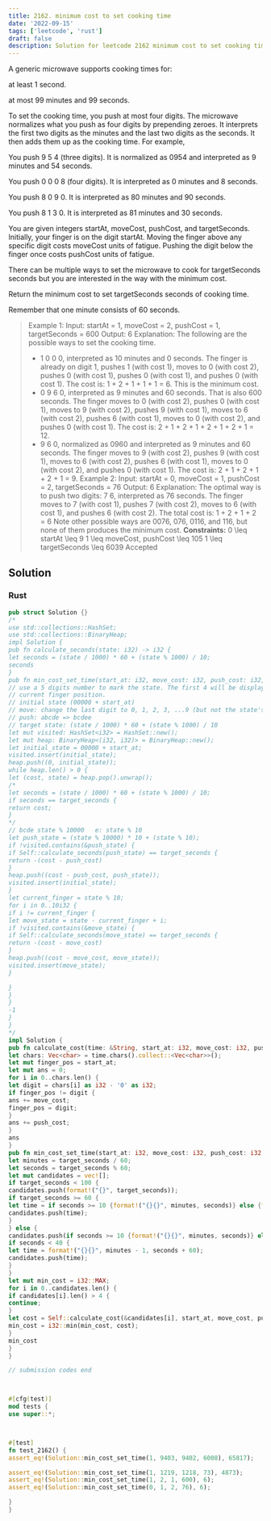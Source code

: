 ```yaml
---
title: 2162. minimum cost to set cooking time
date: '2022-09-15'
tags: ['leetcode', 'rust']
draft: false
description: Solution for leetcode 2162 minimum cost to set cooking time
---
```



A generic microwave supports cooking times for:



at least 1 second.

at most 99 minutes and 99 seconds.

To set the cooking time, you push at most four digits. The microwave normalizes what you push as four digits by prepending zeroes. It interprets the first two digits as the minutes and the last two digits as the seconds. It then adds them up as the cooking time. For example,



You push 9 5 4 (three digits). It is normalized as 0954 and interpreted as 9 minutes and 54 seconds.

You push 0 0 0 8 (four digits). It is interpreted as 0 minutes and 8 seconds.

You push 8 0 9 0. It is interpreted as 80 minutes and 90 seconds.

You push 8 1 3 0. It is interpreted as 81 minutes and 30 seconds.

You are given integers startAt, moveCost, pushCost, and targetSeconds. Initially, your finger is on the digit startAt. Moving the finger above any specific digit costs moveCost units of fatigue. Pushing the digit below the finger once costs pushCost units of fatigue.



There can be multiple ways to set the microwave to cook for targetSeconds seconds but you are interested in the way with the minimum cost.



Return the minimum cost to set targetSeconds seconds of cooking time.



Remember that one minute consists of 60 seconds.







> Example 1:
> Input: startAt <TeX>=</TeX> 1, moveCost <TeX>=</TeX> 2, pushCost <TeX>=</TeX> 1, targetSeconds <TeX>=</TeX> 600
> Output: 6
> Explanation: The following are the possible ways to set the cooking time.
> - 1 0 0 0, interpreted as 10 minutes and 0 seconds.
>   The finger is already on digit 1, pushes 1 (with cost 1), moves to 0 (with cost 2), pushes 0 (with cost 1), pushes 0 (with cost 1), and pushes 0 (with cost 1).
>   The cost is: 1 + 2 + 1 + 1 + 1 <TeX>=</TeX> 6. This is the minimum cost.
> - 0 9 6 0, interpreted as 9 minutes and 60 seconds. That is also 600 seconds.
>   The finger moves to 0 (with cost 2), pushes 0 (with cost 1), moves to 9 (with cost 2), pushes 9 (with cost 1), moves to 6 (with cost 2), pushes 6 (with cost 1), moves to 0 (with cost 2), and pushes 0 (with cost 1).
>   The cost is: 2 + 1 + 2 + 1 + 2 + 1 + 2 + 1 <TeX>=</TeX> 12.
> - 9 6 0, normalized as 0960 and interpreted as 9 minutes and 60 seconds.
>   The finger moves to 9 (with cost 2), pushes 9 (with cost 1), moves to 6 (with cost 2), pushes 6 (with cost 1), moves to 0 (with cost 2), and pushes 0 (with cost 1).
>   The cost is: 2 + 1 + 2 + 1 + 2 + 1 <TeX>=</TeX> 9.
> Example 2:
> Input: startAt <TeX>=</TeX> 0, moveCost <TeX>=</TeX> 1, pushCost <TeX>=</TeX> 2, targetSeconds <TeX>=</TeX> 76
> Output: 6
> Explanation: The optimal way is to push two digits: 7 6, interpreted as 76 seconds.
> The finger moves to 7 (with cost 1), pushes 7 (with cost 2), moves to 6 (with cost 1), and pushes 6 (with cost 2). The total cost is: 1 + 2 + 1 + 2 <TeX>=</TeX> 6
> Note other possible ways are 0076, 076, 0116, and 116, but none of them produces the minimum cost.
**Constraints:**
> 0 <TeX>\leq</TeX> startAt <TeX>\leq</TeX> 9
> 1 <TeX>\leq</TeX> moveCost, pushCost <TeX>\leq</TeX> 105
> 1 <TeX>\leq</TeX> targetSeconds <TeX>\leq</TeX> 6039
> Accepted


## Solution


### Rust
```rust
pub struct Solution {}
/*
use std::collections::HashSet;
use std::collections::BinaryHeap;
impl Solution {
pub fn calculate_seconds(state: i32) -> i32 {
let seconds = (state / 1000) * 60 + (state % 1000) / 10;
seconds
}
pub fn min_cost_set_time(start_at: i32, move_cost: i32, push_cost: i32, target_seconds: i32) -> i32 {
// use a 5 digits number to mark the state. The first 4 will be displayed and the last one will be
// current finger position.
// initial state (00000 + start_at)
// move: change the last digit to 0, 1, 2, 3, ...9 (but not the state's current last digit)
// push: abcde => bcdee
// target state: (state / 1000) * 60 + (state % 1000) / 10
let mut visited: HashSet<i32> = HashSet::new();
let mut heap: BinaryHeap<(i32, i32)> = BinaryHeap::new();
let initial_state = 00000 + start_at;
visited.insert(initial_state);
heap.push((0, initial_state));
while heap.len() > 0 {
let (cost, state) = heap.pop().unwrap();
/*
let seconds = (state / 1000) * 60 + (state % 1000) / 10;
if seconds == target_seconds {
return cost;
}
*/
// bcde state % 10000   e: state % 10
let push_state = (state % 10000) * 10 + (state % 10);
if !visited.contains(&push_state) {
if Self::calculate_seconds(push_state) == target_seconds {
return -(cost - push_cost)
}
heap.push((cost - push_cost, push_state));
visited.insert(initial_state);
}
let current_finger = state % 10;
for i in 0..10i32 {
if i != current_finger {
let move_state = state - current_finger + i;
if !visited.contains(&move_state) {
if Self::calculate_seconds(move_state) == target_seconds {
return -(cost - move_cost)
}
heap.push((cost - move_cost, move_state));
visited.insert(move_state);
}

}
}
}
-1
}
}
*/
impl Solution {
pub fn calculate_cost(time: &String, start_at: i32, move_cost: i32, push_cost: i32) -> i32 {
let chars: Vec<char> = time.chars().collect::<Vec<char>>();
let mut finger_pos = start_at;
let mut ans = 0;
for i in 0..chars.len() {
let digit = chars[i] as i32 - '0' as i32;
if finger_pos != digit {
ans += move_cost;
finger_pos = digit;
}
ans += push_cost;
}
ans
}
pub fn min_cost_set_time(start_at: i32, move_cost: i32, push_cost: i32, target_seconds: i32) -> i32 {
let minutes = target_seconds / 60;
let seconds = target_seconds % 60;
let mut candidates = vec![];
if target_seconds < 100 {
candidates.push(format!("{}", target_seconds));
if target_seconds >= 60 {
let time = if seconds >= 10 {format!("{}{}", minutes, seconds)} else {format!("{}0{}", minutes, seconds)};
candidates.push(time);
}
} else {
candidates.push(if seconds >= 10 {format!("{}{}", minutes, seconds)} else {format!("{}0{}", minutes, seconds)});
if seconds < 40 {
let time = format!("{}{}", minutes - 1, seconds + 60);
candidates.push(time);
}
}
let mut min_cost = i32::MAX;
for i in 0..candidates.len() {
if candidates[i].len() > 4 {
continue;
}
let cost = Self::calculate_cost(&candidates[i], start_at, move_cost, push_cost);
min_cost = i32::min(min_cost, cost);
}
min_cost
}
}

// submission codes end



#[cfg(test)]
mod tests {
use super::*;



#[test]
fn test_2162() {
assert_eq!(Solution::min_cost_set_time(1, 9403, 9402, 6008), 65817);

assert_eq!(Solution::min_cost_set_time(1, 1219, 1218, 73), 4873);
assert_eq!(Solution::min_cost_set_time(1, 2, 1, 600), 6);
assert_eq!(Solution::min_cost_set_time(0, 1, 2, 76), 6);

}
}

```
